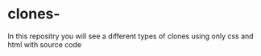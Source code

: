 # clones-
In this repositry you will see a different types of clones using only css and html with source code
